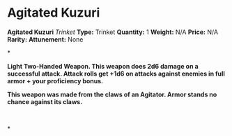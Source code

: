 # Agitated Kuzuri

**Agitated Kuzuri**
_Trinket_
**Type:** Trinket
**Quantity:** 1
**Weight:** N/A
**Price:** N/A
**Rarity:** 
**Attunement:** None

*<p><b>Light Two-Handed Weapon. This weapon does 2d6 damage on a successful attack. Attack rolls get +1d6 on attacks against enemies in full armor + your proficiency bonus. </b>

<b>This weapon was made from the claws of an Agitator. Armor stands no chance against its claws. </b>

 </p>*